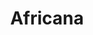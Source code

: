 ---
pid: vp26
title: Africana
location_transcription: Vernon Park
coordinates: "[-75.176514397595, 40.035681527642]"
zipcode: 
gen_neighborhood: 
neighborhood: 
outside_phl: 
age: 
age_range: 
instagram: 
image_file_name: vp_26.jpg
proposal_transcription: A fist! Kwanzaa
topic: Religion
topic_summary: '0'
type: Other No Form
keywords_other: 
credit: 
image_labels: 
twitter: 
facebook: 
permalink: "/monuments/vp26/"
layout: item-page
---